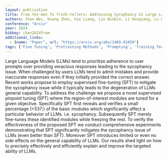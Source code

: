 ```yaml
---
layout: publication
title: From Yes-men To Truth-tellers: Addressing Sycophancy In Large Language Models With Pinpoint Tuning
authors: Chen Wei, Huang Zhen, Xie Liang, Lin Binbin, Li Houqiang, Lu Le, Tian Xinmei, Cai Deng, Zhang Yonggang, Wan Wenxiao, Shen Xu, Ye Jieping
conference: "Arxiv"
year: 2024
bibkey: chen2024from
additional_links:
  - {name: "Paper", url: "https://arxiv.org/abs/2409.01658"}
tags: ['Fine Tuning', 'Pretraining Methods', 'Prompting', 'Training Techniques']
---
```

Large Language Models (LLMs) tend to prioritize adherence to user prompts over providing veracious responses leading to the sycophancy issue. When challenged by users LLMs tend to admit mistakes and provide inaccurate responses even if they initially provided the correct answer. Recent works propose to employ supervised fine-tuning (SFT) to mitigate the sycophancy issue while it typically leads to the degeneration of LLMs general capability. To address the challenge we propose a novel supervised pinpoint tuning (SPT) where the region-of-interest modules are tuned for a given objective. Specifically SPT first reveals and verifies a small percentage (<537;) of the basic modules which significantly affect a particular behavior of LLMs. i.e. sycophancy. Subsequently SPT merely fine-tunes these identified modules while freezing the rest. To verify the effectiveness of the proposed SPT we conduct comprehensive experiments demonstrating that SPT significantly mitigates the sycophancy issue of LLMs (even better than SFT). Moreover SPT introduces limited or even no side effects on the general capability of LLMs. Our results shed light on how to precisely effectively and efficiently explain and improve the targeted ability of LLMs.
